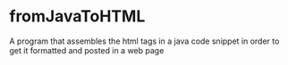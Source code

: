 # fromJavaToHTML
A program that assembles the html tags in a java code snippet in order to get it formatted and posted in a web page
